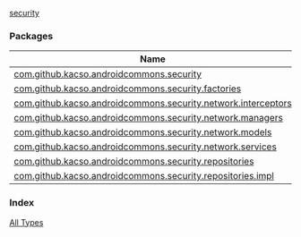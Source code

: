 [security](.)

### Packages

| Name | Summary |
|---|---|
| [com.github.kacso.androidcommons.security](com.github.kacso.androidcommons.security/index.md) |  |
| [com.github.kacso.androidcommons.security.factories](com.github.kacso.androidcommons.security.factories/index.md) |  |
| [com.github.kacso.androidcommons.security.network.interceptors](com.github.kacso.androidcommons.security.network.interceptors/index.md) |  |
| [com.github.kacso.androidcommons.security.network.managers](com.github.kacso.androidcommons.security.network.managers/index.md) |  |
| [com.github.kacso.androidcommons.security.network.models](com.github.kacso.androidcommons.security.network.models/index.md) |  |
| [com.github.kacso.androidcommons.security.network.services](com.github.kacso.androidcommons.security.network.services/index.md) |  |
| [com.github.kacso.androidcommons.security.repositories](com.github.kacso.androidcommons.security.repositories/index.md) |  |
| [com.github.kacso.androidcommons.security.repositories.impl](com.github.kacso.androidcommons.security.repositories.impl/index.md) |  |

### Index

[All Types](alltypes/index.md)